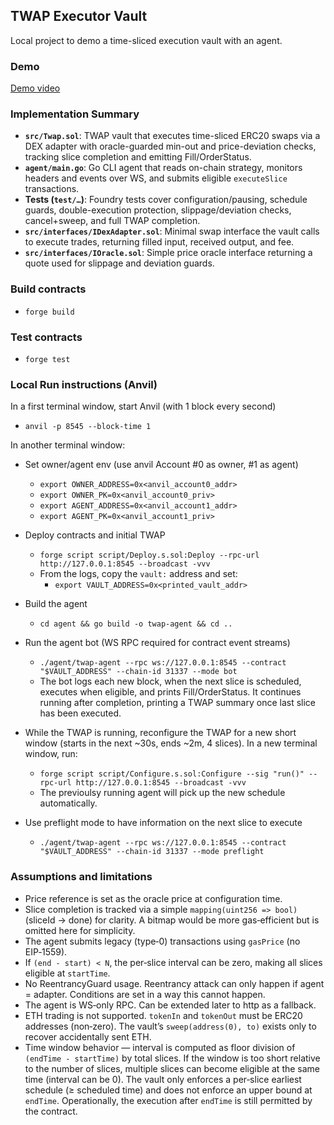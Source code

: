 ## TWAP Executor Vault

Local project to demo a time-sliced execution vault with an agent.

### Demo

[Demo video](https://app.weet.co/play/eed16236/create-video-tutorials-with-weet)

### Implementation Summary

- **`src/Twap.sol`**: TWAP vault that executes time-sliced ERC20 swaps via a DEX adapter with oracle-guarded min-out and price-deviation checks, tracking slice completion and emitting Fill/OrderStatus.
- **`agent/main.go`**: Go CLI agent that reads on-chain strategy, monitors headers and events over WS, and submits eligible `executeSlice` transactions.
- **Tests (`test/…`)**: Foundry tests cover configuration/pausing, schedule guards, double-execution protection, slippage/deviation checks, cancel+sweep, and full TWAP completion.
- **`src/interfaces/IDexAdapter.sol`**: Minimal swap interface the vault calls to execute trades, returning filled input, received output, and fee.
- **`src/interfaces/IOracle.sol`**: Simple price oracle interface returning a quote used for slippage and deviation guards.

### Build contracts

- `forge build`

### Test contracts

- `forge test`


### Local Run instructions (Anvil)


In a first terminal window, start Anvil (with 1 block every second)
  - `anvil -p 8545 --block-time 1`

In another terminal window:
- Set owner/agent env (use anvil Account #0 as owner, #1 as agent)
  - `export OWNER_ADDRESS=0x<anvil_account0_addr>`
  - `export OWNER_PK=0x<anvil_account0_priv>`
  - `export AGENT_ADDRESS=0x<anvil_account1_addr>`
  - `export AGENT_PK=0x<anvil_account1_priv>`

- Deploy contracts and initial TWAP
  - `forge script script/Deploy.s.sol:Deploy --rpc-url http://127.0.0.1:8545 --broadcast -vvv`
  - From the logs, copy the `vault:` address and set:
    - `export VAULT_ADDRESS=0x<printed_vault_addr>`

- Build the agent
  - `cd agent && go build -o twap-agent && cd ..`

- Run the agent bot (WS RPC required for contract event streams)
  - `./agent/twap-agent --rpc ws://127.0.0.1:8545 --contract "$VAULT_ADDRESS" --chain-id 31337 --mode bot`
  - The bot logs each new block, when the next slice is scheduled, executes when eligible, and prints Fill/OrderStatus. It continues running after completion, printing a TWAP summary once last slice has been executed.

- While the TWAP is running, reconfigure the TWAP for a new short window (starts in the next ~30s, ends ~2m, 4 slices). In a new terminal window, run:
  - `forge script script/Configure.s.sol:Configure --sig "run()" --rpc-url http://127.0.0.1:8545 --broadcast -vvv`
  - The previoulsy running agent will pick up the new schedule automatically.

- Use preflight mode to have information on the next slice to execute
  - `./agent/twap-agent --rpc ws://127.0.0.1:8545 --contract "$VAULT_ADDRESS" --chain-id 31337 --mode preflight`

### Assumptions and limitations

- Price reference is set as the oracle price at configuration time.
- Slice completion is tracked via a simple `mapping(uint256 => bool)` (sliceId → done) for clarity. A bitmap would be more gas‑efficient but is omitted here for simplicity.
- The agent submits legacy (type‑0) transactions using `gasPrice` (no EIP‑1559).
- If `(end - start) < N`, the per‑slice interval can be zero, making all slices eligible at `startTime`.
- No ReentrancyGuard usage. Reentrancy attack can only happen if agent = adapter. Conditions are set in a way this cannot happen.
- The agent is WS‑only RPC. Can be extended later to http as a fallback.
- ETH trading is not supported. `tokenIn` and `tokenOut` must be ERC20 addresses (non‑zero). The vault’s `sweep(address(0), to)` exists only to recover accidentally sent ETH.
- Time window behavior — interval is computed as floor division of `(endTime - startTime)` by total slices. If the window is too short relative to the number of slices, multiple slices can become eligible at the same time (interval can be 0). The vault only enforces a per‑slice earliest schedule (≥ scheduled time) and does not enforce an upper bound at `endTime`. Operationally, the execution after `endTime` is still permitted by the contract.
